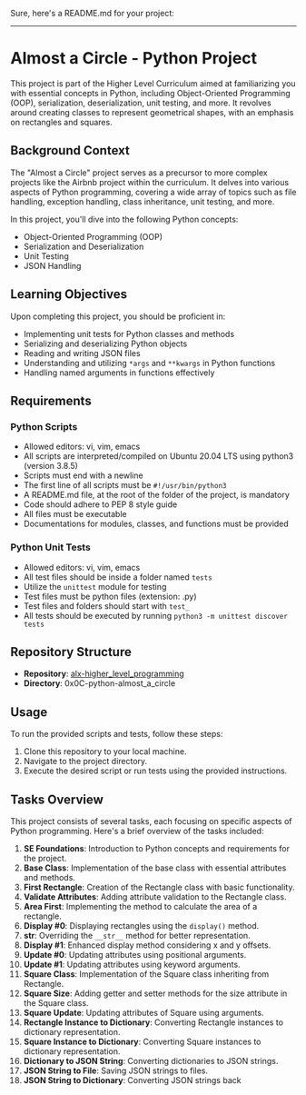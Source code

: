 Sure, here's a README.md for your project:

---

# Almost a Circle - Python Project

This project is part of the Higher Level Curriculum aimed at familiarizing you with essential concepts in Python, including Object-Oriented Programming (OOP), serialization, deserialization, unit testing, and more. It revolves around creating classes to represent geometrical shapes, with an emphasis on rectangles and squares.

## Background Context

The "Almost a Circle" project serves as a precursor to more complex projects like the Airbnb project within the curriculum. It delves into various aspects of Python programming, covering a wide array of topics such as file handling, exception handling, class inheritance, unit testing, and more.

In this project, you'll dive into the following Python concepts:

- Object-Oriented Programming (OOP)
- Serialization and Deserialization
- Unit Testing
- JSON Handling

## Learning Objectives

Upon completing this project, you should be proficient in:

- Implementing unit tests for Python classes and methods
- Serializing and deserializing Python objects
- Reading and writing JSON files
- Understanding and utilizing `*args` and `**kwargs` in Python functions
- Handling named arguments in functions effectively

## Requirements

### Python Scripts

- Allowed editors: vi, vim, emacs
- All scripts are interpreted/compiled on Ubuntu 20.04 LTS using python3 (version 3.8.5)
- Scripts must end with a newline
- The first line of all scripts must be `#!/usr/bin/python3`
- A README.md file, at the root of the folder of the project, is mandatory
- Code should adhere to PEP 8 style guide
- All files must be executable
- Documentations for modules, classes, and functions must be provided

### Python Unit Tests

- Allowed editors: vi, vim, emacs
- All test files should be inside a folder named `tests`
- Utilize the `unittest` module for testing
- Test files must be python files (extension: .py)
- Test files and folders should start with `test_`
- All tests should be executed by running `python3 -m unittest discover tests`

## Repository Structure

- **Repository**: [alx-higher_level_programming](https://github.com/username/alx-higher_level_programming)
- **Directory**: 0x0C-python-almost_a_circle

## Usage

To run the provided scripts and tests, follow these steps:

1. Clone this repository to your local machine.
2. Navigate to the project directory.
3. Execute the desired script or run tests using the provided instructions.

## Tasks Overview

This project consists of several tasks, each focusing on specific aspects of Python programming. Here's a brief overview of the tasks included:

1. **SE Foundations**: Introduction to Python concepts and requirements for the project.
2. **Base Class**: Implementation of the base class with essential attributes and methods.
3. **First Rectangle**: Creation of the Rectangle class with basic functionality.
4. **Validate Attributes**: Adding attribute validation to the Rectangle class.
5. **Area First**: Implementing the method to calculate the area of a rectangle.
6. **Display #0**: Displaying rectangles using the `display()` method.
7. **__str__**: Overriding the `__str__` method for better representation.
8. **Display #1**: Enhanced display method considering x and y offsets.
9. **Update #0**: Updating attributes using positional arguments.
10. **Update #1**: Updating attributes using keyword arguments.
11. **Square Class**: Implementation of the Square class inheriting from Rectangle.
12. **Square Size**: Adding getter and setter methods for the size attribute in the Square class.
13. **Square Update**: Updating attributes of Square using arguments.
14. **Rectangle Instance to Dictionary**: Converting Rectangle instances to dictionary representation.
15. **Square Instance to Dictionary**: Converting Square instances to dictionary representation.
16. **Dictionary to JSON String**: Converting dictionaries to JSON strings.
17. **JSON String to File**: Saving JSON strings to files.
18. **JSON String to Dictionary**: Converting JSON strings back
